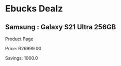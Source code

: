 
# Ebucks Dealz
## Samsung : Galaxy S21 Ultra 256GB
[Product Page](https://www.ebucks.com/web/shop/productSelected.do?prodId=1161786400&catId=714948688)

Price: R26999.00

Savings: 1000.0


	